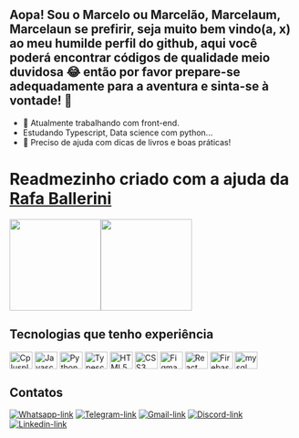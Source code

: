 ## Aopa! Sou o Marcelo ou Marcelão, Marcelaum, Marcelaun se prefirir, seja muito bem vindo(a, x) ao meu humilde perfil do github, aqui você poderá encontrar códigos de qualidade meio duvidosa 😂 então por favor prepare-se adequadamente para a aventura e sinta-se à vontade!  👋




- 🔭 Atualmente trabalhando com front-end.
- Estudando Typescript, Data science com python...
- 🤔 Preciso de ajuda com dicas de livros e boas práticas! 


<div>
  <h1>Readmezinho criado com a ajuda da <a href="https://github.com/rafaballerini">Rafa Ballerini</a></h1>
</div>

<div style="display: flex" >
  
 <img height="160em" src="https://github-readme-stats.vercel.app/api?username=Marcelaun&show_icons=true&bg_color=DEG,ddffd9,ecc8ae&text_color=030301&title_color=764134&icon_color=764134&border_radius=20px&border_color=2a1a1f" />
  
 <img height="160em" src="https://github-readme-stats.vercel.app/api/top-langs/?username=anuraghazra&layout=compact&text_color=030301&title_color=764134&bg_color=DEG,ddffd9,ecc8ae&border_radius=20px&border_color=2a1a1f" />

</div>

## Tecnologias que tenho experiência


<div style="display: inline_block">
  <img align="center" alt="Cplusplus" height="30" width="40" src="https://cdn.jsdelivr.net/gh/devicons/devicon/icons/cplusplus/cplusplus-original.svg" />
  <img align="center" alt="Javascript" height="30" width="40" src="https://cdn.jsdelivr.net/gh/devicons/devicon/icons/javascript/javascript-original.svg" />
  <img align="center" alt="Python" height="30" width="40" src="https://cdn.jsdelivr.net/gh/devicons/devicon/icons/python/python-original.svg" />
  <img align="center" alt="Typescript" height="30" width="40" src="https://cdn.jsdelivr.net/gh/devicons/devicon/icons/typescript/typescript-original.svg" />
  <img align="center" alt="HTML5" height="30" width="40" src="https://cdn.jsdelivr.net/gh/devicons/devicon/icons/html5/html5-original.svg" />
  <img align="center" alt="CSS3" height="30" width="40" src="https://cdn.jsdelivr.net/gh/devicons/devicon/icons/css3/css3-original.svg" />
  <img align="center" alt="Figma" height="30" width="40" src="https://cdn.jsdelivr.net/gh/devicons/devicon/icons/figma/figma-original.svg" />
  <img align="center" alt="React" height="30" width="40" src="https://cdn.jsdelivr.net/gh/devicons/devicon/icons/react/react-original.svg" />
  <img align="center" alt="Firebase" height="30" width="40" src="https://cdn.jsdelivr.net/gh/devicons/devicon/icons/firebase/firebase-plain.svg" />
  <img align="center" alt="mysql" height="30" width="40" src="https://cdn.jsdelivr.net/gh/devicons/devicon/icons/mysql/mysql-original.svg" />
</div>

## Contatos

<div>
  <a href="https://wa.me/+553398231101" target="_blank" rel="noopener noreferrer" ><img src="https://img.shields.io/badge/WhatsApp-25D366?style=for-the-badge&logo=whatsapp&logoColor=white" alt="Whatsapp-link" /></a>
      <a href="https://t.me/Marcelaumdev" target="_blank" target="_blank" rel="noopener noreferrer" ><img src="https://img.shields.io/badge/Telegram-2CA5E0?style=for-the-badge&logo=telegram&logoColor=white" alt="Telegram-link" /></a>
      <a href="mailto:contatomarceloalmeidabarbosa@gmail.com" target="_blank" rel="noopener noreferrer" ><img src="https://img.shields.io/badge/Gmail-D14836?style=for-the-badge&logo=gmail&logoColor=white" alt="Gmail-link" /></a>
      <a href="https://discordapp.com/users/269698519990927360/" target="_blank" rel="noopener noreferrer" ><img src="https://img.shields.io/badge/Discord-7289DA?style=for-the-badge&logo=discord&logoColor=white" alt="Discord-link" /></a>
      <a href="https://www.linkedin.com/in/marcelo-almeida-barbosa-444b70173/"target="_blank" rel="noopener noreferrer" ><img src="https://img.shields.io/badge/LinkedIn-0077B5?style=for-the-badge&logo=linkedin&logoColor=white" alt="Linkedin-link" /></a>
</div>
  
  
